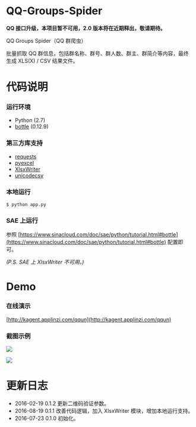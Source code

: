# QQ-Groups-Spider

**QQ 接口升级，本项目暂不可用，2.0 版本将在近期释出，敬请期待。**

QQ Groups Spider（QQ 群爬虫）

批量抓取 QQ 群信息，包括群名称、群号、群人数、群主、群简介等内容，最终生成 XLS(X) / CSV 结果文件。

# 代码说明

### 运行环境

* Python (2.7)
* [bottle](http://bottlepy.org/) (0.12.9)

### 第三方库支持

* [requests](http://python-requests.org)
* [pyexcel](https://github.com/pyexcel/pyexcel)
* [XlsxWriter](https://github.com/jmcnamara/XlsxWriter)
* [unicodecsv](https://github.com/jdunck/python-unicodecsv)

### 本地运行

``` $ python app.py ```

### SAE 上运行

参照 [https://www.sinacloud.com/doc/sae/python/tutorial.html#bottle](https://www.sinacloud.com/doc/sae/python/tutorial.html#bottle) 配置即可。

*(P.S. SAE 上 XlsxWriter 不可用。)*

# Demo

### 在线演示

[http://kagent.applinzi.com/qqun](http://kagent.applinzi.com/qqun)

### 截图示例


![](http://7xslb5.com1.z0.glb.clouddn.com/QQ-Groups-Spider-Demo01.jpg)


![](http://7xslb5.com1.z0.glb.clouddn.com/QQ-Groups-Spider-Demo02.jpg)

# 更新日志

* 2016-02-19  0.1.2 更新二维码验证参数。
* 2016-08-19  0.1.1 改善代码逻辑，加入 XlsxWriter 模块，增加本地运行支持。
* 2016-07-23  0.1.0 初始化。

